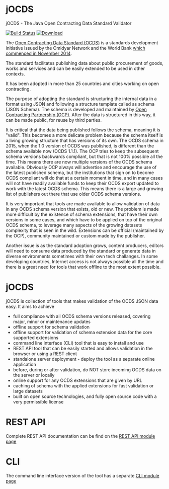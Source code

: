 # jOCDS
jOCDS - The Java Open Contracting Data Standard Validator

[![Build Status](https://travis-ci.org/devgateway/jocds.svg?branch=master)](https://travis-ci.org/devgateway/jocds)
[ ![Download](https://api.bintray.com/packages/devgateway/jocds/jocds/images/download.svg) ](https://bintray.com/devgateway/jocds/jocds/_latestVersion)

The [Open Contracting Data Standard (OCDS)](http://standard.open-contracting.org) is a standards development initiative issued by
the Omidyar Network and the World Bank [which commenced in November 2014](http://standard.open-contracting.org/latest/en/support/history_and_development/).

The standard facilitates publishing data about public procurement of goods, works
and services and can be easily extended to be used in other contexts.

It has been adopted in more than 25 countries and cities working on open contracting.

The purpose of adopting the standard is structuring the internal data in a format using JSON and following a structure template called
as schema (JSON Schema). The schema is developed and maintained by [Open Contracting Partnership (OCP)](https://www.open-contracting.org/).
After the data is structured in this way, it can be made public, for reuse by third parties.

It is critical that the data being published follows the schema, meaning it is "valid". This becomes a more delicate
problem because the schema itself is a living growing structure that has versions of its own.
The OCDS schema in 2015, when the 1.0 version of OCDS was published, is different than the schema available now (OCDS 1.1.1).
The OCP tries to keep the subsequent schema versions backwards compliant, but that is not 100% possible all the time. This
means there are now multiple versions of the OCDS schema available. Obviously OCP always will advertise and encourage the use
of the latest published schema, but the institutions that sign on to become OCDS compliant will do that at a certain moment in time,
and in many cases will not have readily available funds to keep their OCDS export updated to work with the latest OCDS schema.
This means there is a large and growing list of publishers out there that use older OCDS schema versions.

It is very important that tools are made available to allow validation of data in any OCDS schema version that exists, old or new. The
problem is made more difficult by the existence of schema extensions, that have their own versions in some cases, and which
have to be applied on top of the original OCDS schema, to leverage many aspects of the growing datasets complexity that is seen
in the wild. Extensions can be official (maintained by the OCP), community maintained or custom made by the publisher.

Another issue is as the standard adoption grows, content producers, editors will need to consume data produced by the standard or
generate data in diverse environments sometimes with their own tech challanges. In some developing countries, Internet access is
not always possible all the time and there is a great need for tools that work offline to the most extent possible.


# jOCDS

jOCDS is collection of tools that makes validation of the OCDS JSON data easy. It aims to achieve
- full compliance with all OCDS schema versions released, covering major, minor or maintenance updates
- offline support for schema validation
- offline support for validation of schema extension data for the core supported extensions
- command line interface (CLI) tool that is easy to install and use
- REST API tool that can be easily started and allows validation in the browser or using a REST client
- standalone server deployment - deploy the tool as a separate online application
- before, during or after validation, do NOT store incoming OCDS data on the server or locally
- online support for any OCDS extensions that are given by URL
- caching of schema with the applied extensions for fast validation or large datasets
- built on open source technologies, and fully open source code with a very permissible license


# REST API

Complete REST API documentation can be find on the [REST API module page](https://github.com/devgateway/jocds/tree/master/jocds-web)

# CLI

The command line interface version of the tool has a separate [CLI module page](https://github.com/devgateway/jocds/tree/master/jocds-cli)

